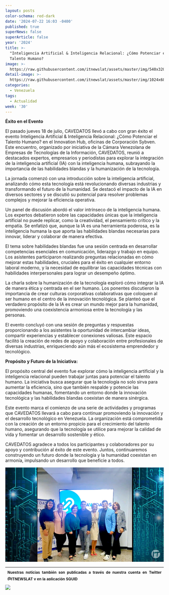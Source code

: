 ```yaml
---
layout: posts
color-schema: red-dark
date: '2024-07-22 16:03 -0400'
published: true
superNews: false
superArticle: false
year: '2024'
title: >-
  "Inteligencia Artificial & Inteligencia Relacional: ¿Cómo Potenciar el 
  Talento Humano?
image: >-
  https://raw.githubusercontent.com/itnewslat/assets/master/img/540x320/Cavedatos-evento-p.jpg
detail-image: >-
  https://raw.githubusercontent.com/itnewslat/assets/master/img/1024x680/Cavedatos-evento-g.jpg
categories:
  - Venezuela
tags:
  - Actualidad
week: '30'
---
```

**Éxito en el Evento**

El pasado jueves 18 de julio, CAVEDATOS llevó a cabo con gran éxito el evento Inteligencia Artificial & Inteligencia Relacional: ¿Cómo Potenciar el Talento Humano? en el Innovation Hub, oficinas de Corporación Sybven. Este encuentro, organizado por iniciativa de la Cámara Venezolana de Empresas de Tecnologías de la Información, CAVEDATOS, reunió a destacados expertos, empresarios y periodistas para explorar la integración de la inteligencia artificial (IA) con la inteligencia humana, subrayando la importancia de las habilidades blandas y la humanización de la tecnología. 

La jornada comenzó con una introducción sobre la inteligencia artificial, analizando cómo esta tecnología está revolucionando diversas industrias y transformando el futuro de la humanidad. Se destacó el impacto de la IA en diversos sectores y se discutió su potencial para resolver problemas complejos y mejorar la eficiencia operativa. 

Un panel de discusión abordó el valor intrínseco de la inteligencia humana. Los expertos debatieron sobre las capacidades únicas que la inteligencia artificial no puede replicar, como la creatividad, el pensamiento crítico y la empatía. Se enfatizó que, aunque la IA es una herramienta poderosa, es la inteligencia humana la que aporta las habilidades blandas necesarias para innovar, liderar y colaborar de manera efectiva. 

El tema sobre habilidades blandas fue una sesión centrada en desarrollar competencias esenciales en comunicación, liderazgo y trabajo en equipo. Los asistentes participaron realizando preguntas relacionadas en cómo mejorar estas habilidades, cruciales para el éxito en cualquier entorno laboral moderno, y la necesidad de equilibrar las capacidades técnicas con habilidades interpersonales para lograr un desempeño óptimo. 

La charla sobre la humanización de la tecnología exploró cómo integrar la IA de manera ética y centrada en el ser humano. Los ponentes discutieron la importancia de crear culturas corporativas colaborativas que coloquen al ser humano en el centro de la innovación tecnológica. Se planteó que el verdadero propósito de la IA es crear un mundo mejor para la humanidad, promoviendo una coexistencia armoniosa entre la tecnología y las personas. 

El evento concluyó con una sesión de preguntas y respuestas proporcionando a los asistentes la oportunidad de intercambiar ideas, compartir experiencias y establecer conexiones valiosas. Este espacio facilitó la creación de redes de apoyo y colaboración entre profesionales de diversas industrias, enriqueciendo aún más el ecosistema emprendedor y tecnológico.

**Propósito y Futuro de la Iniciativa:**

El propósito central del evento fue explorar cómo la inteligencia artificial y la inteligencia 
relacional pueden trabajar juntas para potenciar el talento humano. La iniciativa busca 
asegurar que la tecnología no solo sirva para aumentar la eficiencia, sino que también 
respalde y potencie las capacidades humanas, fomentando un entorno donde la innovación tecnológica y las habilidades blandas coexistan de manera sinérgica. 

Este evento marca el comienzo de una serie de actividades y programas que CAVEDATOS llevará a cabo para continuar promoviendo la innovación y el desarrollo tecnológico en Venezuela. La organización está comprometida con la creación de un entorno propicio para el crecimiento del talento humano, asegurando que la tecnología se utilice para mejorar la calidad de vida y fomentar un desarrollo sostenible y ético. 

CAVEDATOS agradece a todos los participantes y colaboradores por su apoyo y contribución al éxito de este evento. Juntos, continuaremos construyendo un futuro donde la tecnología y la humanidad coexistan en armonía, impulsando un desarrollo que beneficie a todos. 

![](https://raw.githubusercontent.com/itnewslat/assets/master/img/540x320/Cavedatos-evento-p.jpg)

<table style="height: 42px;" width="569">
<tbody>
<tr>
<td style="text-align: justify;"><sub><strong>Nuestras noticias también son publicadas a través de nuestra cuenta en Twitter <a href="https://twitter.com/itnewslat?lang=es">@ITNEWSLAT</a> y en la aplicación <a href="https://squidapp.co/en/">SQUID</a></strong></sub></td>
</tr>
</tbody>
</table>

<img src="https://tracker.metricool.com/c3po.jpg?hash=56f88a41e39ab42c063cc51676587a04"/>
